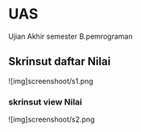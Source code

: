 # UAS
Ujian Akhir semester B.pemrograman

## Skrinsut daftar Nilai
![img]screenshoot/s1.png

### skrinsut view Nilai
![img]screenshoot/s2.png